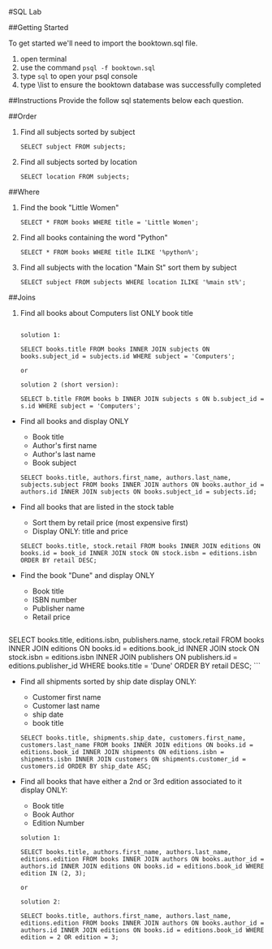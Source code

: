 #SQL Lab


##Getting Started

To get started we'll need to import the booktown.sql file.

1. open terminal
2. use the command `psql -f booktown.sql`
3. type `sql` to open your psql console
4. type \list to ensure the booktown database was successfully completed

##Instructions
Provide the follow sql statements below each question.

##Order
1. Find all subjects sorted by subject

	```
	SELECT subject FROM subjects;
	```
	
2. Find all subjects sorted by location

	```
	SELECT location FROM subjects;
	```

##Where
1. Find the book "Little Women"

	```
	SELECT * FROM books WHERE title = 'Little Women';
	```
	
2. Find all books containing the word "Python"

	```
	SELECT * FROM books WHERE title ILIKE '%python%';
	```

3. Find all subjects with the location "Main St" sort them by subject

	```	
	SELECT subject FROM subjects WHERE location ILIKE '%main st%';
	```

##Joins

1. Find all books about Computers list ONLY book title

	```
	
	solution 1:
	
	SELECT books.title FROM books INNER JOIN subjects ON books.subject_id = subjects.id WHERE subject = 'Computers';
	
	or 
	
	solution 2 (short version):
	
	SELECT b.title FROM books b INNER JOIN subjects s ON b.subject_id = s.id WHERE subject = 'Computers';
	```
	
* Find all books and display ONLY
	* Book title
	* Author's first name
	* Author's last name
	* Book subject
	
	```
	SELECT books.title, authors.first_name, authors.last_name, subjects.subject FROM books INNER JOIN authors ON books.author_id = authors.id INNER JOIN subjects ON books.subject_id = subjects.id;
	```

* Find all books that are listed in the stock table
	* Sort them by retail price (most expensive first)
	* Display ONLY: title and price

	```
	SELECT books.title, stock.retail FROM books INNER JOIN editions ON books.id = book_id INNER JOIN stock ON stock.isbn = editions.isbn ORDER BY retail DESC;
	```

* Find the book "Dune" and display ONLY
	* Book title
	* ISBN number
	* Publisher name
	* Retail price

	```
SELECT books.title, editions.isbn, publishers.name, stock.retail FROM books INNER JOIN editions ON books.id = editions.book_id INNER JOIN stock ON stock.isbn = editions.isbn INNER JOIN publishers ON publishers.id = editions.publisher_id WHERE books.title = 'Dune' ORDER BY retail DESC;
	```

* Find all shipments sorted by ship date display ONLY:
	* Customer first name
	* Customer last name
	* ship date
	* book title

	```
	SELECT books.title, shipments.ship_date, customers.first_name, customers.last_name FROM books INNER JOIN editions ON books.id = editions.book_id INNER JOIN shipments ON editions.isbn = shipments.isbn INNER JOIN customers ON shipments.customer_id = customers.id ORDER BY ship_date ASC;
	```
	
* Find all books that have either a 2nd or 3rd edition associated to it display ONLY:
	* Book title
	* Book Author
	* Edition Number
	
	```
	solution 1:
	
	SELECT books.title, authors.first_name, authors.last_name, editions.edition FROM books INNER JOIN authors ON books.author_id = authors.id INNER JOIN editions ON books.id = editions.book_id WHERE edition IN (2, 3);
	
	or 
	
	solution 2:
	
	SELECT books.title, authors.first_name, authors.last_name, editions.edition FROM books INNER JOIN authors ON books.author_id = authors.id INNER JOIN editions ON books.id = editions.book_id WHERE edition = 2 OR edition = 3;
	
	
	```
